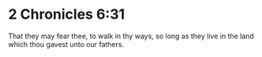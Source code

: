 # 2 Chronicles 6:31

That they may fear thee, to walk in thy ways, so long as they live in the land which thou gavest unto our fathers.